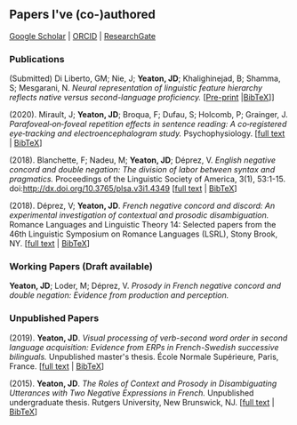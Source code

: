 ## Papers I've (co-)authored

[Google Scholar](https://scholar.google.fr/citations?user=YkzLBuwAAAAJ&hl=en) | 
[ORCID](https://orcid.org/0000-0002-6650-8080) | 
[ResearchGate](https://www.researchgate.net/profile/Jeremy_Yeaton)

### Publications

(Submitted) Di Liberto, GM; Nie, J; **Yeaton, JD**; Khalighinejad, B; Shamma, S; Mesgarani, N. _Neural representation of linguistic feature hierarchy reflects native versus second-language proficiency._ [[Pre-print](https://www.biorxiv.org/content/10.1101/2020.06.15.142554v1) \|[BibTeX](https://JeremyYeaton.github.io/papers/BibTeX#DiLiberto2020L2)]]

(2020). Mirault, J; **Yeaton, JD**; Broqua, F; Dufau, S; Holcomb, P; Grainger, J. _Parafoveal‐on‐foveal repetition effects in sentence reading: A co‐registered eye‐tracking and electroencephalogram study._ Psychophysiology. [[full text](https://JeremyYeaton.github.io/papers/Mirault_et_al-2020-Psychophysiology.pdf) \| [BibTeX](https://JeremyYeaton.github.io/papers/BibTeX#MiraultPsychophys2020)]

(2018). Blanchette, F; Nadeu, M; **Yeaton, JD**; Déprez, V. _English negative concord and double negation: The division of labor between syntax and pragmatics._ Proceedings of the Linguistic Society of America, 3(1), 53:1-15. doi:http://dx.doi.org/10.3765/plsa.v3i1.4349 [[full text](https://JeremyYeaton.github.io/papers/LSA2018_EnglishNCandDN.pdf) \| [BibTeX](https://JeremyYeaton.github.io/papers/BibTeX#Blanchette2018)]

(2018). Déprez, V; **Yeaton, JD**. _French negative concord and discord: An experimental investigation of contextual and prosodic disambiguation._ Romance Languages and Linguistic Theory 14: Selected papers from the 46th Linguistic Symposium on Romance Languages (LSRL),
Stony Brook, NY. [[full text](https://JeremyYeaton.github.io/papers/lsrl_46.pdf) \| [BibTeX](https://JeremyYeaton.github.io/papers/BibTeX#DeprezYeaton2018)]


### Working Papers (Draft available)
**Yeaton, JD**; Loder, M; Déprez, V. _Prosody in French negative concord and double negation:  Evidence from production and perception._


### Unpublished Papers

(2019). **Yeaton, JD**. _Visual processing of verb-second word order in second language acquisition: Evidence from ERPs in French-Swedish successive bilinguals._ Unpublished master's thesis. École Normale Supérieure, Paris, France. [[full text](https://JeremyYeaton.github.io/papers/Yeaton_MasterThesis.pdf) \| [BibTeX](https://JeremyYeaton.github.io/papers/BibTeX#YeatonThesis2019)]

(2015). **Yeaton, JD**. _The Roles of Context and Prosody in Disambiguating Utterances with Two Negative Expressions in French._ Unpublished undergraduate thesis. Rutgers University, New Brunswick, NJ. [[full text](https://JeremyYeaton.github.io/papers/Yeaton_UndergradThesis.pdf) \| [BibTeX](https://JeremyYeaton.github.io/papers/BibTeX#YeatonThesis2015)]

